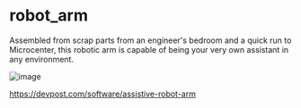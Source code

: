 # robot_arm
Assembled from scrap parts from an engineer's bedroom and a quick run to Microcenter, this robotic arm is capable of being your very own assistant in any environment.

![image](https://user-images.githubusercontent.com/36906556/162599668-eefe6f6d-99a7-4d52-908b-765caef376dc.png)

https://devpost.com/software/assistive-robot-arm
